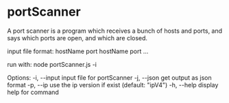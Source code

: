 # portScanner
 A port scanner is a program which receives a bunch of hosts and ports, and says which ports are open, and which are closed.

input file format: 
hostName port
hostName port
...

run with:
node portScanner.js -i <inputFilePath>

Options:
  -i, --input <path>  input file for portScanner
  -j, --json          get output as json format
  -p, --ip <ver>      use the ip version if exist (default: "ipV4")
  -h, --help          display help for command
